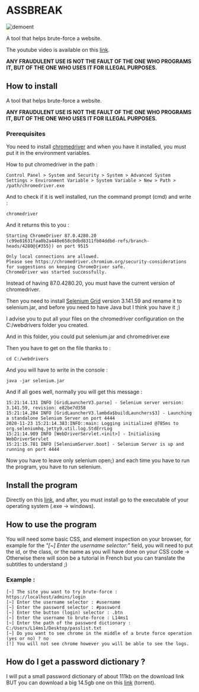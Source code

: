 # ASSBREAK

![demoent](https://raw.githubusercontent.com/L14ms111/img_project/main/demo.gif)

A tool that helps brute-force a website.

The youtube video is available on this [link](https://youtu.be/0ZIxBSaNOJQ).

**ANY FRAUDULENT USE IS NOT THE FAULT OF THE ONE WHO PROGRAMS IT, BUT OF THE ONE WHO USES IT FOR ILLEGAL PURPOSES.**


## How to install

A tool that helps brute-force a website.

**ANY FRAUDULENT USE IS NOT THE FAULT OF THE ONE WHO PROGRAMS IT, BUT OF THE ONE WHO USES IT FOR ILLEGAL PURPOSES.**


### Prerequisites
You need to install [chromedriver](https://chromedriver.chromium.org) and when you have it installed, you must put it in the environment variables.

How to put chromedriver in the path :

```
Control Panel > System and Security > System > Advanced System Settings > Environment Variable > System Variable > New > Path > /path/chromedriver.exe
```

And to check if it is well installed, run the command prompt (cmd) and write : 

```
chromedriver
```

And it returns this to you :

```
Starting ChromeDriver 87.0.4280.20 (c99e81631faa0b2a448e658c0dbd8311fb04ddbd-refs/branch-heads/4280@{#355}) on port 9515

Only local connections are allowed.
Please see https://chromedriver.chromium.org/security-considerations for suggestions on keeping ChromeDriver safe.
ChromeDriver was started successfully.
```
Instead of having 87.0.4280.20, you must have the current version of chromedriver.

Then you need to install [Selenium Grid](https://www.selenium.dev/downloads/) version 3.141.59 and rename it to selenium.jar, and before you need to have Java but I think you have it ;)

I advise you to put all your files on the chromedriver configuration on the C:/webdrivers folder you created.

And in this folder, you could put selenium.jar and chromedriver.exe

Then you have to get on the file thanks to :

```batch
cd C:/webdrivers
```

And you will have to write in the console :

```
java -jar selenium.jar
```

And if all goes well, normally you will get this message :
```
15:21:14.131 INFO [GridLauncherV3.parse] - Selenium server version: 3.141.59, revision: e82be7d358
15:21:14.284 INFO [GridLauncherV3.lambda$buildLaunchers$3] - Launching a standalone Selenium Server on port 4444
2020-11-23 15:21:14.383:INFO::main: Logging initialized @785ms to org.seleniumhq.jetty9.util.log.StdErrLog
15:21:14.989 INFO [WebDriverServlet.<init>] - Initialising WebDriverServlet
15:21:15.781 INFO [SeleniumServer.boot] - Selenium Server is up and running on port 4444
```

Now you have to leave only selenium open;) and each time you have to run the program, you have to run selenium.

## Install the program

Directly on this [link](https://github.com/L14ms111/assbreak/releases), and after, you must install go to the executable of your operating system (.exe -> windows).

## How to use the program

You will need some basic CSS, and element inspection on your browser, for example for the *"[~] Enter the username selector:"*  field, you will need to put the id, or the class, or the name as you will have done on your CSS code -> Otherwise there will soon be a tutorial in French but you can translate the subtitles to understand ;)

### Example : 

```
[~] The site you want to try brute-force : https://localhost/admins/login
[~] Enter the username selector : #username
[~] Enter the password selector : #password
[~] Enter the button (login) selector : .btn
[~] Enter the username to brute-force : L14ms1
[~] Enter the path of the password dictionary : C:/Users/L14ms1/Desktop/passlist.txt
[~] Do you want to see chrome in the middle of a brute force operation (yes or no) ? no
[!] You will not see chrome however you will be able to see the logs.
```

## How do I get a password dictionary ?

I will put a small password dictionary of about 111kb on the download link BUT you can download a big 14.5gb one on this [link](https://crackstation.net/crackstation-wordlist-password-cracking-dictionary.htm) (torrent).


